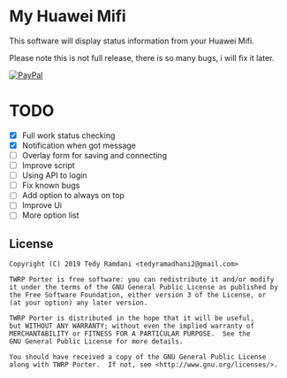 # My Huawei Mifi
This software will display status information from your Huawei Mifi.

Please note this is not full release, there is so many bugs, i will fix it later.

[![PayPal](https://www.paypalobjects.com/webstatic/mktg/Logo/pp-logo-200px.png)](https://paypal.me/AyraHikari)

# TODO

- [x] Full work status checking
- [x] Notification when got message
- [ ] Overlay form for saving and connecting
- [ ] Improve script
- [ ] Using API to login
- [ ] Fix known bugs
- [ ] Add option to always on top
- [ ] Improve Ui
- [ ] More option list

## License

    Copyright (C) 2019 Tedy Ramdani <tedyramadhani2@gmail.com>
    
    TWRP Porter is free software: you can redistribute it and/or modify
    it under the terms of the GNU General Public License as published by
    the Free Software Foundation, either version 3 of the License, or
    (at your option) any later version.
    
    TWRP Porter is distributed in the hope that it will be useful,
    but WITHOUT ANY WARRANTY; without even the implied warranty of
    MERCHANTABILITY or FITNESS FOR A PARTICULAR PURPOSE.  See the
    GNU General Public License for more details.
    
    You should have received a copy of the GNU General Public License
    along with TWRP Porter.  If not, see <http://www.gnu.org/licenses/>.
